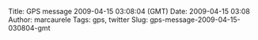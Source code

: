 Title: GPS message 2009-04-15 03:08:04 (GMT)
Date: 2009-04-15 03:08
Author: marcaurele
Tags: gps, twitter
Slug: gps-message-2009-04-15-030804-gmt

<!--break-->

<div class="gmap" id="gmap_20090414_200804">
</div>

